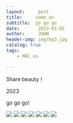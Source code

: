 ```yaml
---
layout:     post
title:     come on
subtitle:  go go go
date:       2023-01-02
author:     JOHN
header-img: img/bg3.jpg
catalog: true
tags:
    - MAC os

---
```


Share beauty！

2023 

go go go!



<img src="https://limit123123.github.io/img/b2.jpg" >

<img src="https://limit123123.github.io/img/b3.jpg" >

<img src="https://limit123123.github.io/img/b4.jpg" >

<img src="https://limit123123.github.io/img/b5.jpg" >

<img src="https://limit123123.github.io/img/goal.jpg" >

<img src="https://limit123123.github.io/img/t2.jpg" >

<img src="https://limit123123.github.io/img/t1.jpg" >







